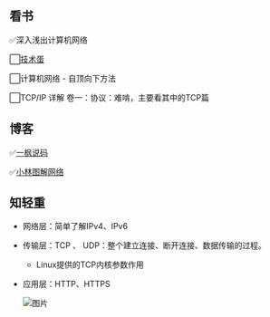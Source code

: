 ## 看书

✅深入浅出计算机网络

⬜[技术蛋](https://space.bilibili.com/327247876/)

⬜计算机⽹络 - ⾃顶向下⽅法

⬜TCP/IP 详解 卷⼀：协议：难啃，主要看其中的TCP篇

## 博客

✅[一枫说码](https://www.cnblogs.com/yifeng-coding/)

✅[小林图解网络](https://xiaolincoding.com/network/)

## 知轻重

- 网络层：简单了解IPv4、IPv6

- 传输层：TCP 、 UDP：整个建立连接、断开连接、数据传输的过程。
  - Linux提供的TCP内核参数作用
  
- 应用层：HTTP、HTTPS

  ![图片](https://mmbiz.qpic.cn/mmbiz_jpg/wqfIPAmgib2W6WcNYMCCs4NlgUu7TOegjN40c2bbZ0nnRJ63y09gRTEe0A2Dr0BagP8j7ArHPCE1Pch4S7odticQ/640?wx_fmt=jpeg&wxfrom=5&wx_lazy=1&wx_co=1)
